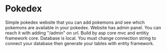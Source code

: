 # Pokedex
 Simple pokedex website that you can add pokemons and see which pokemons are available in your pokedex. Website has admin panel. You can reach it with adding "/admin" on url. Build by asp core mvc and entitiy framework core. Database is local. You must change connection string to connect your database then generate your tables with entity framework.
